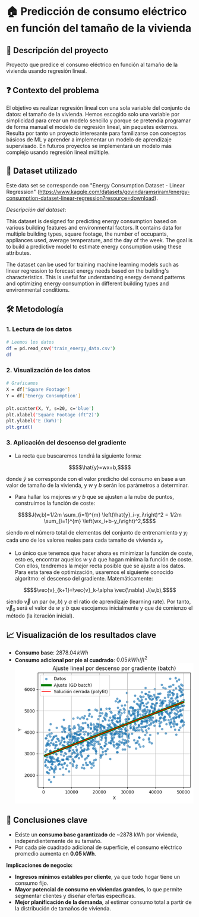 # 🏠 Predicción de consumo eléctrico en función del tamaño de la vivienda
## 🎯 Descripción del proyecto
Proyecto que predice el consumo eléctrico en función al tamaño de la vivienda usando regresión lineal.
## ❓ Contexto del problema
El objetivo es realizar regresión lineal con una sola variable del conjunto de datos: el tamaño de la vivienda. Hemos escogido solo una variable por simplicidad para crear un modelo sencillo y porque se pretendía programar de forma manual el modelo de regresión lineal, sin paquetes externos. Resulta por tanto un proyecto interesante para familizarse con conceptos básicos de ML y aprender a implementar un modelo de aprendizaje supervisado. En futuros proyectos se implementará un modelo más complejo usando regresión lineal múltiple.
## 📃 Dataset utilizado
Este data set se corresponde con "Energy Consumption Dataset - Linear Regression" (https://www.kaggle.com/datasets/govindaramsriram/energy-consumption-dataset-linear-regression?resource=download).

*Descripción del dataset*:

This dataset is designed for predicting energy consumption based on various building features and environmental factors. It contains data for multiple building types, square footage, the number of occupants, appliances used, average temperature, and the day of the week. The goal is to build a predictive model to estimate energy consumption using these attributes.

The dataset can be used for training machine learning models such as linear regression to forecast energy needs based on the building's characteristics. This is useful for understanding energy demand patterns and optimizing energy consumption in different building types and environmental conditions.
## 🛠️ Metodología
### 1. Lectura de los datos
```bash
# Leemos los datos
df = pd.read_csv('train_energy_data.csv')
df
```
### 2. Visualización de los datos
```bash
# Graficamos
X = df['Square Footage']
Y = df['Energy Consumption']

plt.scatter(X, Y, s=20, c='blue')
plt.xlabel('Square Footage (ft^2)')
plt.ylabel('E (kWh)')
plt.grid()
```
### 3. Aplicación del descenso del gradiente
- La recta que buscaremos tendrá la siguiente forma:
```math
$$\hat{y}=wx+b,$$
```
donde $\hat{y}$ se corresponde con el valor predicho del consumo en base a un valor de tamaño de la vivienda, y $w$ y $b$ serán los parámetros a determinar.

- Para hallar los mejores $w$ y $b$ que se ajusten a la nube de puntos, construimos la función de coste: 
```math
$$J(w,b)=1/2m \sum_{i=1}^{m} \left(\hat{y}_i-y_i\right)^2 = 1/2m \sum_{i=1}^{m} \left(wx_i+b-y_i\right)^2,$$
```
siendo $m$ el número total de elementos del conjunto de entrenamiento y $y_i$ cada uno de los valores reales para cada tamaño de vivienda $x_i$.

- Lo único que tenemos que hacer ahora es minimizar la función de coste, esto es, encontrar aquellos $w$ y $b$ que hagan mínima la función de coste. Con ellos, tendremos la mejor recta posible que se ajuste a los datos. Para esta tarea de optimización, usaremos el siguiente conocido algoritmo: el descenso del gradiente. Matemáticamente:
```math
$$\vec{v}_{k+1}=\vec{v}_k-\alpha \vec{\nabla} J(w,b),$$
```

siendo $\vec{v}$ un par $(w,b)$ y $\alpha$ el ratio de aprendizaje (learning rate). Por tanto, $\vec{v}_{0}$ será el valor de $w$ y $b$ que escojamos inicialmente y que dé comienzo el método (la iteración inicial).
## 📈 Visualización de los resultados clave
- **Consumo base**: $2878.04\, kWh$
- **Consumo adicional por pie al cuadrado**: $0.05\,kWh/ft^2$
![Consumo eléctrico (kWh) frente a tamaño vivienda (ft^2)](/regresionlineal_imagen.png)
## 💼 Conclusiones clave
- Existe un **consumo base garantizado** de ~2878 kWh por vivienda, independientemente de su tamaño.  
- Por cada pie cuadrado adicional de superficie, el consumo eléctrico promedio aumenta en **0.05 kWh**.  

**Implicaciones de negocio:**
- **Ingresos mínimos estables por cliente**, ya que todo hogar tiene un consumo fijo.  
- **Mayor potencial de consumo en viviendas grandes**, lo que permite segmentar clientes y diseñar ofertas específicas.  
- **Mejor planificación de la demanda**, al estimar consumo total a partir de la distribución de tamaños de vivienda.  

